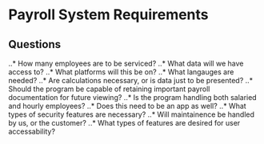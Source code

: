 # Payroll System Requirements

## Questions

..* How many employees are to be serviced?
..* What data will we have access to?
..* What platforms will this be on?
..* What langauges are needed?
..* Are calculations necessary, or is data just to be presented?
..* Should the program be capable of retaining important payroll documentation for future viewing?
..* Is the program handling both salaried and hourly employees?
..* Does this need to be an app as well?
..* What types of security features are necessary?
..* Will maintainence be handled by us, or the customer?
..* What types of features are desired for user accessability?
